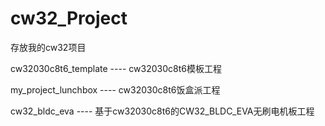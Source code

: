 # cw32_Project

存放我的cw32项目

cw32030c8t6_template ---- cw32030c8t6模板工程

my_project_lunchbox ---- cw32030c8t6饭盒派工程

cw32_bldc_eva ---- 基于cw32030c8t6的CW32_BLDC_EVA无刷电机板工程
